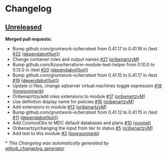 # Changelog

## [Unreleased](https://github.com/oribenartzyM/terraform-azure-mdc-defender-plans-azure/tree/HEAD)

**Merged pull requests:**

- Bump github.com/gruntwork-io/terratest from 0.41.17 to 0.41.18 in /test [\#22](https://github.com/oribenartzyM/terraform-azure-mdc-defender-plans-azure/pull/22) ([dependabot[bot]](https://github.com/apps/dependabot))
- Change container roles and output names [\#21](https://github.com/oribenartzyM/terraform-azure-mdc-defender-plans-azure/pull/21) ([oribenartzyM](https://github.com/oribenartzyM))
- Bump github.com/Azure/terraform-module-test-helper from 0.10.0 to 0.13.0 in /test [\#20](https://github.com/oribenartzyM/terraform-azure-mdc-defender-plans-azure/pull/20) ([dependabot[bot]](https://github.com/apps/dependabot))
- Bump github.com/gruntwork-io/terratest from 0.41.15 to 0.41.17 in /test [\#19](https://github.com/oribenartzyM/terraform-azure-mdc-defender-plans-azure/pull/19) ([dependabot[bot]](https://github.com/apps/dependabot))
- Update ci files, change sqlserver virtual machines toggle expression [\#18](https://github.com/oribenartzyM/terraform-azure-mdc-defender-plans-azure/pull/18) ([lonegunmanb](https://github.com/lonegunmanb))
- Oribenazrtzy/add roles extensions to module [\#17](https://github.com/oribenartzyM/terraform-azure-mdc-defender-plans-azure/pull/17) ([oribenartzyM](https://github.com/oribenartzyM))
- Use definition display name for policies [\#16](https://github.com/oribenartzyM/terraform-azure-mdc-defender-plans-azure/pull/16) ([oribenartzyM](https://github.com/oribenartzyM))
- Add extensions to module [\#13](https://github.com/oribenartzyM/terraform-azure-mdc-defender-plans-azure/pull/13) ([oribenartzyM](https://github.com/oribenartzyM))
- Bump github.com/gruntwork-io/terratest from 0.41.12 to 0.41.15 in /test [\#11](https://github.com/oribenartzyM/terraform-azure-mdc-defender-plans-azure/pull/11) ([dependabot[bot]](https://github.com/apps/dependabot))
- Add CosmosDbs to MDC default databases and plans [\#10](https://github.com/oribenartzyM/terraform-azure-mdc-defender-plans-azure/pull/10) ([yuvmel](https://github.com/yuvmel))
- Oribenartzy/changing the input from tier to status [\#5](https://github.com/oribenartzyM/terraform-azure-mdc-defender-plans-azure/pull/5) ([oribenartzyM](https://github.com/oribenartzyM))
- Add test to this module [\#3](https://github.com/oribenartzyM/terraform-azure-mdc-defender-plans-azure/pull/3) ([lonegunmanb](https://github.com/lonegunmanb))



\* *This Changelog was automatically generated by [github_changelog_generator](https://github.com/github-changelog-generator/github-changelog-generator)*
